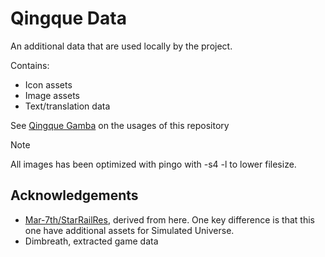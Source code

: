 # Qingque Data

An additional data that are used locally by the project.

Contains:
- Icon assets
- Image assets
- Text/translation data

See [Qingque Gamba](https://github.com/naoTimesdev/qingque-gamba) on the usages of this repository

> [!NOTE]
> All images has been optimized with pingo with -s4 -l to lower filesize.

## Acknowledgements
- [Mar-7th/StarRailRes](https://github.com/Mar-7th/StarRailRes), derived from here. One key difference is that this one have additional assets for Simulated Universe.
- Dimbreath, extracted game data

